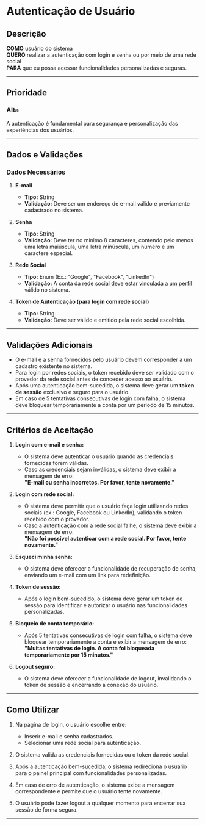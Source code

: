 # Autenticação de Usuário

## Descrição

**COMO** usuário do sistema  
**QUERO** realizar a autenticação com login e senha ou por meio de uma rede social  
**PARA** que eu possa acessar funcionalidades personalizadas e seguras.

---

## Prioridade  
### Alta  
A autenticação é fundamental para segurança e personalização das experiências dos usuários.  

---
## Dados e Validações

### Dados Necessários

1. **E-mail**  
   - **Tipo:** String  
   - **Validação:** Deve ser um endereço de e-mail válido e previamente cadastrado no sistema.  

2. **Senha**  
   - **Tipo:** String  
   - **Validação:** Deve ter no mínimo 8 caracteres, contendo pelo menos uma letra maiúscula, uma letra minúscula, um número e um caractere especial.  

3. **Rede Social**  
   - **Tipo:** Enum (Ex.: "Google", "Facebook", "LinkedIn")  
   - **Validação:** A conta da rede social deve estar vinculada a um perfil válido no sistema.  

4. **Token de Autenticação (para login com rede social)**  
   - **Tipo:** String  
   - **Validação:** Deve ser válido e emitido pela rede social escolhida.  

---

## Validações Adicionais

- O e-mail e a senha fornecidos pelo usuário devem corresponder a um cadastro existente no sistema.  
- Para login por redes sociais, o token recebido deve ser validado com o provedor da rede social antes de conceder acesso ao usuário.  
- Após uma autenticação bem-sucedida, o sistema deve gerar um **token de sessão** exclusivo e seguro para o usuário.  
- Em caso de 5 tentativas consecutivas de login com falha, o sistema deve bloquear temporariamente a conta por um período de 15 minutos.  

---

## Critérios de Aceitação

1. **Login com e-mail e senha:**  
   - O sistema deve autenticar o usuário quando as credenciais fornecidas forem válidas.  
   - Caso as credenciais sejam inválidas, o sistema deve exibir a mensagem de erro:  
     **"E-mail ou senha incorretos. Por favor, tente novamente."**  

2. **Login com rede social:**  
   - O sistema deve permitir que o usuário faça login utilizando redes sociais (ex.: Google, Facebook ou LinkedIn), validando o token recebido com o provedor.  
   - Caso a autenticação com a rede social falhe, o sistema deve exibir a mensagem de erro:  
     **"Não foi possível autenticar com a rede social. Por favor, tente novamente."**  

3. **Esqueci minha senha:**  
   - O sistema deve oferecer a funcionalidade de recuperação de senha, enviando um e-mail com um link para redefinição.  

4. **Token de sessão:**  
   - Após o login bem-sucedido, o sistema deve gerar um token de sessão para identificar e autorizar o usuário nas funcionalidades personalizadas.  

5. **Bloqueio de conta temporário:**  
   - Após 5 tentativas consecutivas de login com falha, o sistema deve bloquear temporariamente a conta e exibir a mensagem de erro:  
     **"Muitas tentativas de login. A conta foi bloqueada temporariamente por 15 minutos."**  

6. **Logout seguro:**  
   - O sistema deve oferecer a funcionalidade de logout, invalidando o token de sessão e encerrando a conexão do usuário.  

---

## Como Utilizar

1. Na página de login, o usuário escolhe entre:  
   - Inserir e-mail e senha cadastrados.  
   - Selecionar uma rede social para autenticação.  

2. O sistema valida as credenciais fornecidas ou o token da rede social.  
3. Após a autenticação bem-sucedida, o sistema redireciona o usuário para o painel principal com funcionalidades personalizadas.  
4. Em caso de erro de autenticação, o sistema exibe a mensagem correspondente e permite que o usuário tente novamente.  
5. O usuário pode fazer logout a qualquer momento para encerrar sua sessão de forma segura.  

---
